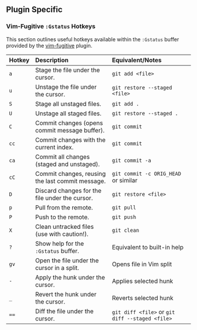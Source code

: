 


## Plugin Specific

### Vim-Fugitive `:Gstatus` Hotkeys

This section outlines useful hotkeys available within the `:Gstatus` buffer provided by the [vim-fugitive](https://github.com/tpope/vim-fugitive) plugin.

| Hotkey | Description                                     | Equivalent/Notes                      |
| :----- | :---------------------------------------------- | :------------------------------------ |
| `a`    | Stage the file under the cursor.                | `git add <file>`                      |
| `u`    | Unstage the file under the cursor.              | `git restore --staged <file>`         |
| `S`    | Stage all unstaged files.                       | `git add .`                           |
| `U`    | Unstage all staged files.                       | `git restore --staged .`              |
| `C`    | Commit changes (opens commit message buffer).   | `git commit`                          |
| `cc`   | Commit changes with the current index.          | `git commit`                          |
| `ca`   | Commit all changes (staged and unstaged).       | `git commit -a`                       |
| `cC`   | Commit changes, reusing the last commit message.| `git commit -c ORIG_HEAD` or similar  |
| `D`    | Discard changes for the file under the cursor.  | `git restore <file>`                  |
| `p`    | Pull from the remote.                           | `git pull`                            |
| `P`    | Push to the remote.                           | `git push`                            |
| `X`    | Clean untracked files (use with caution!).      | `git clean`                           |
| `?`    | Show help for the `:Gstatus` buffer.            | Equivalent to built-in help           |
| `gv`   | Open the file under the cursor in a split.      | Opens file in Vim split               |
| `-`    | Apply the hunk under the cursor.                | Applies selected hunk                 |
| `_`    | Revert the hunk under the cursor.               | Reverts selected hunk                 |
| `==`   | Diff the file under the cursor.                 | `git diff <file>` or `git diff --staged <file>` |
